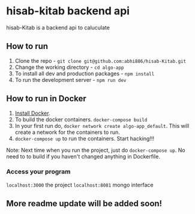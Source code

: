 
# hisab-kitab backend api

hisab-Kitab is a backend api to caluculate

## How to run

1. Clone the repo - `git clone git@github.com:abhi886/hisab-Kitab.git`
2. Change the working directory - `cd algo-app`
3. To install all dev and production packages - `npm install`
4. To run the development server - `npm run dev`

## How to run in Docker

1. [Install Docker](https://docs.docker.com/engine/install/).
2. To build the docker containers. `docker-compose build`
3. In your first run do, `docker network create algo-app_default`. This will create a network for the containers to run.
4. `docker-compose up` to run the containers. Start hacking!!!

Note: Next time when you run the project, just do `docker-compose up`. No need to to build if you haven't changed anything in Dockerfile.

### Access your program

`localhost:3000` the project
`localhost:8081` mongo interface

## More readme update will be added soon!

